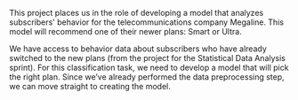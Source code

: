 This project places us in the role of developing a model that analyzes subscribers' behavior for the telecommunications company Megaline. This model will recommend one of their newer plans: Smart or Ultra. 

We have access to behavior data about subscribers who have already switched to the new plans (from the project for the Statistical Data Analysis sprint). For this classification task, we need to develop a model that will pick the right plan. Since we’ve already performed the data preprocessing step, we can move straight to creating the model. 
